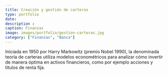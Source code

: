 ```yaml
---
title: Creación y gestión de carteras
type: portfolio
date: 
description : 
caption: Finanzas
image: images/portfolio/gestion-carteras.jpg
category: ["Finanzas", "Banca"]
---
```


Iniciada en 1950 por Harry Markowitz (premio Nobel 1990), la denominada teoría de carteras utiliza modelos econométricos para analizar cómo invertir de manera óptima en activos financieros, como por ejemplo acciones y títulos de renta fija.
